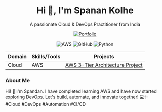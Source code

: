 <!-- Profile Header / Greeting -->
<h1 align="center">Hi 👋, I'm Spanan Kolhe</h1>
<p align="center">A passionate Cloud & DevOps Practitioner from India</p>

<p align="center">
  <a href="https://spandankolhe.github.io/portfolio/" target="_blank">
    <img src="https://img.shields.io/badge/Portfolio-Visit%20My%20Site-blue?style=for-the-badge&logo=Google-Chrome&logoColor=white" alt="Portfolio" />
  </a>
</p>


<!-- Quick Profile Stats (Optional Badge) -->
<p align="center">
  <!-- Profile Views -->

  <!-- Technology / Skill Badges -->
  <img src="https://img.shields.io/badge/Cloud-AWS-orange?style=flat-square&logo=aws&logoColor=white" alt="AWS" />
  <img src="https://img.shields.io/badge/GitHub-GitHub-black?style=flat-square&logo=github&logoColor=white" alt="GitHub" />
  <img src="https://img.shields.io/badge/Python-Python-blue?style=flat-square&logo=python&logoColor=white" alt="Python" />
</p>


<!-- Skills and Projects Table -->

<table>
  <thead>
    <tr>
      <th>Domain</th>
      <th>Skills/Tools</th>
      <th>Projects</th>
    </tr>
  </thead>
  <tbody>
    <tr>
      <td>Cloud</td>
      <td>AWS</td>
      <td>
        <a href="https://github.com/spandankolhe/3TierArchitectureWithS3-Cdn">AWS 3-Tier Architecture Project</a><br>
      </td>
    </tr>
  </tbody>
</table>

<!-- About / Short Bio Section -->
### About Me

Hi! 👋 I'm Spandan. I have completed learning AWS and have now started exploring DevOps. Let's build, automate, and innovate together! 💻✨  
#Cloud #DevOps #Automation #CI/CD

<!-- Update all href links and usernames with your details -->
